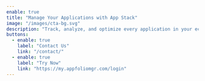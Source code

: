 ```yaml
---
enable: true
title: "Manage Your Applications with App Stack"
image: "/images/cta-bg.svg"
description: "Track, analyze, and optimize every application in your ecosystem. App Stack empowers you with smart insights, role-based access, and real-time visibility to ensure your tech stack stays efficient and aligned with business goals."
buttons:
  - enable: true
    label: "Contact Us"
    link: "/contact/"
  - enable: true
    label: "Try Now"
    link: "https://my.appfoliomgr.com/login"
---
```

